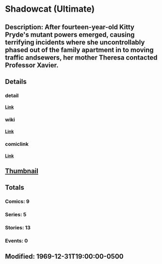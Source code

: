 # Shadowcat (Ultimate)
## Description: After fourteen-year-old Kitty Pryde's mutant powers emerged, causing terrifying incidents where she uncontrollably phased out of the family apartment in to moving traffic andsewers, her mother Theresa contacted Professor Xavier.
## Details
### detail
#### [Link](http://marvel.com/characters/2059/shadowcat?utm_campaign=apiRef&utm_source=225578a89fc76f3d20fbffda5d17a88d)
### wiki
#### [Link](http://marvel.com/universe/Shadowcat_%28Ultimate%29?utm_campaign=apiRef&utm_source=225578a89fc76f3d20fbffda5d17a88d)
### comiclink
#### [Link](http://marvel.com/comics/characters/1010974/shadowcat_ultimate?utm_campaign=apiRef&utm_source=225578a89fc76f3d20fbffda5d17a88d)
## [Thumbnail](http://i.annihil.us/u/prod/marvel/i/mg/9/00/4c0033d9d26de.jpg)
## Totals
### Comics: 9
### Series: 5
### Stories: 13
### Events: 0
## Modified: 1969-12-31T19:00:00-0500